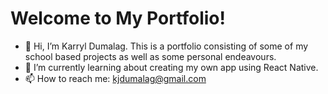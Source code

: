 # Welcome to My Portfolio!
- 👋 Hi, I’m Karryl Dumalag. This is a portfolio consisting of some of my school based projects as well as some personal endeavours.
- 🌱 I’m currently learning about creating my own app using React Native. 
- 📫 How to reach me: kjdumalag@gmail.com


